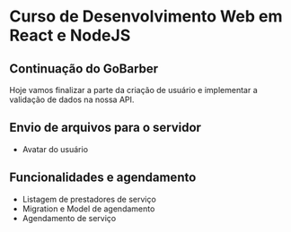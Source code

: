 # Curso de Desenvolvimento Web em React e NodeJS

## Continuação do GoBarber

Hoje vamos finalizar a parte da criação de usuário e implementar a validação de dados na nossa API.

## Envio de arquivos para o servidor

- Avatar do usuário

## Funcionalidades e agendamento

- Listagem de prestadores de serviço
- Migration e Model de agendamento
- Agendamento de serviço
